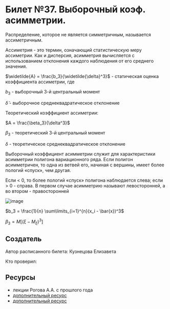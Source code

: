 # Билет №37. Выборочный коэф. асимметрии.

Распределение, которое не является симметричным, называется ассиметричным.

Ассиметрия - это термин, означающий статистическую меру ассиметрии. Как и дисперсия, асимметрия вычисляется с использованием отклонения каждого наблюдения от его среднего значения.

$\widetilde{A} = \frac{b_3}{\widetilde{\delta}^3}$ - статическая оценка коэффициента ассиметрии, где

$b_3$ - выборочный 3-й центральный момент

$\widetilde{\delta}$ - выборочное среднеквадратическое отклонение

Теоретический коэффициент ассиметрии:

$A = \frac{\beta_3}{\delta^3}$

$\beta_3$ - теоретический 3-й центральный момент

$\delta$ - теоретическое среднеквадратическое отклонение

Выборочный коэффициент асимметрии служит для характеристики асимметрии полигона вариационного ряда. Если полигон асимметричен, то одна из ветвей его, начиная с вершины,  имеет более пологий «спуск», чем другая.

Если < 0, то более пологий «спуск» полигона наблюдается слева; если > 0 - справа. В первом случае асимметрию называют левосторонней, а во втором - правосторонней

![image](https://user-images.githubusercontent.com/78729103/211387749-e768c0fb-f257-4e03-8154-4f56fcd4872a.png)

$b_3 = \frac{1}{n} \sum\limits_{i=1}^{n}(x_i - \bar{x})^3$

$\beta_3 = M[(\xi - M_\xi)^3]$

## Создатель

Автор расписанного билета: Кузнецова Елизавета

Кто проверил:


## Ресурсы
- лекции Рогова А.А. с прошлого года
- [дополнительный ресурс](https://fin-accounting.ru/cfa/l1/quantitative/cfa-symmetry-skewness-in-return-distributions)
- [дополнительный ресурс](https://nti.s-vfu.ru/sveden/files/TViMS_VARIACIONNYE_RYADY_I_IX_CHISLOVYE_XARAKTERISTIKI(4).pdf)
